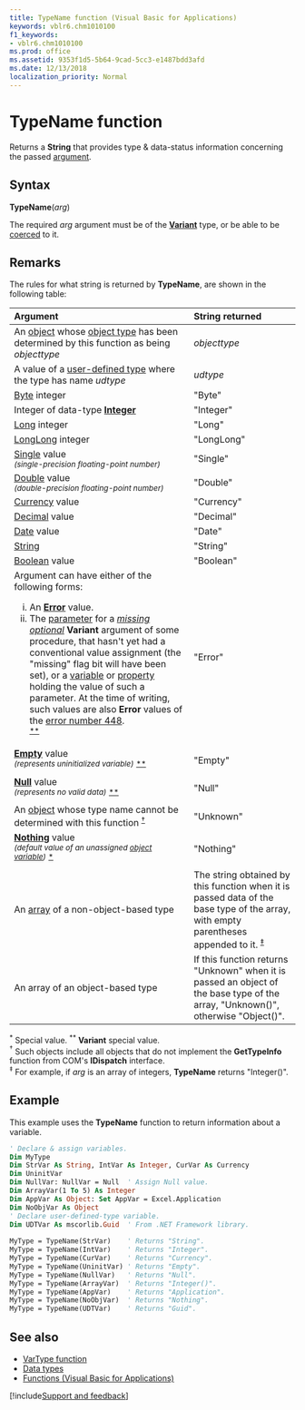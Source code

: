 ```yaml
---
title: TypeName function (Visual Basic for Applications)
keywords: vblr6.chm1010100
f1_keywords:
- vblr6.chm1010100
ms.prod: office
ms.assetid: 9353f1d5-5b64-9cad-5cc3-e1487bdd3afd
ms.date: 12/13/2018
localization_priority: Normal
---
```



# TypeName function

Returns a **String** that provides type & data-status information concerning the passed [argument](../../Glossary/vbe-glossary.md#argument).

## Syntax

**TypeName**(_arg_) 

The required _arg_ argument must be of the [**Variant**](../../Glossary/vbe-glossary.md#variant-data-type) type, or be able to be [coerced](../../Reference/User-Interface-Help/data-type-summary.md#implicit-conversions--casts) to it.


## Remarks

The rules for what string is returned by **TypeName**, are shown in the following table:

|Argument|String returned|
|:-----|:-----|
|An [object](../../glossary/vbe-glossary.md#object) whose [object type](../../Glossary/vbe-glossary.md#object-type) has been determined by this function as being _objecttype_|_objecttype_|
|A value of a [user-defined type](../../Glossary/vbe-glossary.md#user-defined-type) where the type has name _udtype_|_udtype_|
|[Byte](../../Glossary/vbe-glossary.md#byte-data-type) integer|"Byte"|
|Integer of data-type [**Integer**](../../Glossary/vbe-glossary.md#integer-data-type)|"Integer"|
|[Long](../../Glossary/vbe-glossary.md#long-data-type) integer|"Long"|
|[LongLong](../../reference/user-interface-help/longlong-data-type.md) integer|"LongLong"|
|[Single](../../Glossary/vbe-glossary.md#single-data-type) value<br><sup>_(single-precision floating-point number)_</sup>|"Single"|
|[Double](../../Glossary/vbe-glossary.md#double-data-type) value<br><sup>_(double-precision floating-point number)_</sup>|"Double"|
|[Currency](../../Glossary/vbe-glossary.md#currency-data-type) value|"Currency"|
|[Decimal](../../Glossary/vbe-glossary.md#decimal-data-type) value|"Decimal"|
|[Date](../../Glossary/vbe-glossary.md#date-data-type) value|"Date"|
|[String](../../Glossary/vbe-glossary.md#string-data-type)|"String"|
|[Boolean](../../Glossary/vbe-glossary.md#boolean-data-type) value|"Boolean"|
|Argument can have either of the following forms:<br><ol type="i"><li>An [**Error**](../../reference/user-interface-help/cverr-function.md) value.</li><li>The [parameter](../../glossary/vbe-glossary.md#parameter) for a [_missing_](../../reference/user-interface-help/ismissing-function.md) [_optional_](../../concepts/getting-started/understanding-named-arguments-and-optional-arguments.md) **Variant** argument of some procedure, that hasn't yet had a conventional value assignment (the "missing" flag bit will have been set), or a [variable](../../glossary/vbe-glossary.md#variable) or [property](../../glossary/vbe-glossary.md#property) holding the value of such a parameter. At the time of writing, such values are also **Error** values of the [error number 448](../../reference/user-interface-help/named-argument-not-found-error-448.md).</li></ul><sup>[\*\*](#doubleasteriskfootnote "Variant special value.")</sup>|"Error"|
|[**Empty**](../../Glossary/vbe-glossary.md#empty) value<br><sup>_(represents uninitialized variable)_</sup> <sup>[\*\*](#doubleasteriskfootnote "Variant special value.")</sup>|"Empty"|
|[**Null**](../../Glossary/vbe-glossary.md#null) value<br><sup>_(represents no valid data)_</sup> <sup>[\*\*](#doubleasteriskfootnote "Variant special value.")</sup>|"Null"|
|An [object](../../glossary/vbe-glossary.md#object) whose type name cannot be determined with this function <sup>[&dagger;](#daggerfootnote "Such objects include all objects that do not implement the GetTypeInfo function from COM's IDispatch interface.")</sup>|"Unknown"|
|[**Nothing**](nothing-keyword.md) value<br><sup>_(default value of an unassigned [object variable](../../glossary/vbe-glossary.md#object-variable))_</sup> <sup>[\*](#asteriskfootnote "Special value.")</sup>|"Nothing"|
|An [array](../../Glossary/vbe-glossary.md#array) of a non-object-based type|The string obtained by this function when it is passed data of the base type of the array, with empty parentheses appended to it. <sup>[&Dagger;](#doubledaggerfootnote "For example, if arg is an array of integers, TypeName returns \"Integer()\"")</sup>|
|An array of an object-based type|If this function returns "Unknown" when it is passed an object of the base type of the array, "Unknown()", otherwise "Object()".|

<a name="asteriskfootnote"><sup>*</sup></a> Special value. <a name="doubleasteriskfootnote"><sup>**</sup></a> **Variant** special value.<br>
<a name="daggerfootnote"><sup>&dagger;</sup></a> Such objects include all objects that do not implement the **GetTypeInfo** function from COM's **IDispatch** interface.<br>
<a name="doubledaggerfootnote"><sup>&Dagger;</sup></a> For example, if _arg_ is an array of integers, **TypeName** returns "Integer()". 


## Example

This example uses the **TypeName** function to return information about a variable.

```vb    
' Declare & assign variables.
Dim MyType
Dim StrVar As String, IntVar As Integer, CurVar As Currency
Dim UninitVar
Dim NullVar: NullVar = Null  ' Assign Null value.
Dim ArrayVar(1 To 5) As Integer
Dim AppVar As Object: Set AppVar = Excel.Application
Dim NoObjVar As Object
' Declare user-defined-type variable.
Dim UDTVar As mscorlib.Guid  ' From .NET Framework library.
        
MyType = TypeName(StrVar)    ' Returns "String".
MyType = TypeName(IntVar)    ' Returns "Integer".
MyType = TypeName(CurVar)    ' Returns "Currency".
MyType = TypeName(UninitVar) ' Returns "Empty".
MyType = TypeName(NullVar)   ' Returns "Null".
MyType = TypeName(ArrayVar)  ' Returns "Integer()".
MyType = TypeName(AppVar)    ' Returns "Application".
MyType = TypeName(NoObjVar)  ' Returns "Nothing".
MyType = TypeName(UDTVar)    ' Returns "Guid".

```


## See also

- [VarType function](../user-interface-help/vartype-function.md)
- [Data types](data-type-summary.md)
- [Functions (Visual Basic for Applications)](../functions-visual-basic-for-applications.md)

[!include[Support and feedback](~/includes/feedback-boilerplate.md)]
